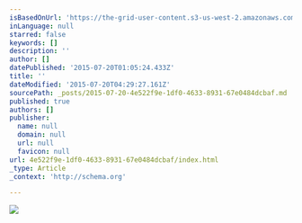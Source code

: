 ```yaml
---
isBasedOnUrl: 'https://the-grid-user-content.s3-us-west-2.amazonaws.com/683ed0b1-7fe6-4681-8ccb-b9eb266745f9.jpg'
inLanguage: null
starred: false
keywords: []
description: ''
author: []
datePublished: '2015-07-20T01:05:24.433Z'
title: ''
dateModified: '2015-07-20T04:29:27.161Z'
sourcePath: _posts/2015-07-20-4e522f9e-1df0-4633-8931-67e0484dcbaf.md
published: true
authors: []
publisher:
  name: null
  domain: null
  url: null
  favicon: null
url: 4e522f9e-1df0-4633-8931-67e0484dcbaf/index.html
_type: Article
_context: 'http://schema.org'

---
```

![](https://the-grid-user-content.s3-us-west-2.amazonaws.com/683ed0b1-7fe6-4681-8ccb-b9eb266745f9.jpg)